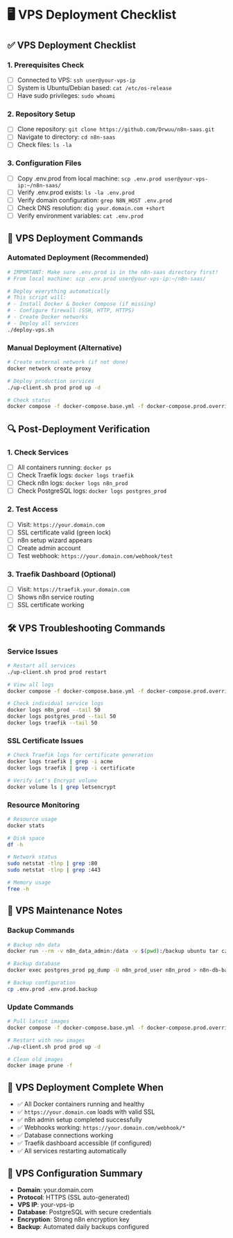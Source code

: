 # 🖥️ VPS Deployment Checklist

## ✅ VPS Deployment Checklist

### 1. Prerequisites Check

- [ ] Connected to VPS: `ssh user@your-vps-ip`
- [ ] System is Ubuntu/Debian based: `cat /etc/os-release`
- [ ] Have sudo privileges: `sudo whoami`

### 2. Repository Setup

- [ ] Clone repository: `git clone https://github.com/Drwuu/n8n-saas.git`
- [ ] Navigate to directory: `cd n8n-saas`
- [ ] Check files: `ls -la`

### 3. Configuration Files

- [ ] Copy .env.prod from local machine: `scp .env.prod user@your-vps-ip:~/n8n-saas/`
- [ ] Verify .env.prod exists: `ls -la .env.prod`
- [ ] Verify domain configuration: `grep N8N_HOST .env.prod`
- [ ] Check DNS resolution: `dig your.domain.com +short`
- [ ] Verify environment variables: `cat .env.prod`

## 🚀 VPS Deployment Commands

### Automated Deployment (Recommended)

```bash
# IMPORTANT: Make sure .env.prod is in the n8n-saas directory first!
# From local machine: scp .env.prod user@your-vps-ip:~/n8n-saas/

# Deploy everything automatically
# This script will:
# - Install Docker & Docker Compose (if missing)
# - Configure firewall (SSH, HTTP, HTTPS)  
# - Create Docker networks
# - Deploy all services
./deploy-vps.sh
```

### Manual Deployment (Alternative)

```bash
# Create external network (if not done)
docker network create proxy

# Deploy production services
./up-client.sh prod prod up -d

# Check status
docker compose -f docker-compose.base.yml -f docker-compose.prod.override.yml ps
```

## 🔍 Post-Deployment Verification

### 1. Check Services

- [ ] All containers running: `docker ps`
- [ ] Check Traefik logs: `docker logs traefik`
- [ ] Check n8n logs: `docker logs n8n_prod`
- [ ] Check PostgreSQL logs: `docker logs postgres_prod`

### 2. Test Access

- [ ] Visit: `https://your.domain.com`
- [ ] SSL certificate valid (green lock)
- [ ] n8n setup wizard appears
- [ ] Create admin account
- [ ] Test webhook: `https://your.domain.com/webhook/test`

### 3. Traefik Dashboard (Optional)

- [ ] Visit: `https://traefik.your.domain.com`
- [ ] Shows n8n service routing
- [ ] SSL certificate working

## 🛠️ VPS Troubleshooting Commands

### Service Issues

```bash
# Restart all services
./up-client.sh prod prod restart

# View all logs
docker compose -f docker-compose.base.yml -f docker-compose.prod.override.yml logs -f

# Check individual service logs
docker logs n8n_prod --tail 50
docker logs postgres_prod --tail 50
docker logs traefik --tail 50
```

### SSL Certificate Issues

```bash
# Check Traefik logs for certificate generation
docker logs traefik | grep -i acme
docker logs traefik | grep -i certificate

# Verify Let's Encrypt volume
docker volume ls | grep letsencrypt
```

### Resource Monitoring

```bash
# Resource usage
docker stats

# Disk space
df -h

# Network status
sudo netstat -tlnp | grep :80
sudo netstat -tlnp | grep :443

# Memory usage
free -h
```

## 📝 VPS Maintenance Notes

### Backup Commands

```bash
# Backup n8n data
docker run --rm -v n8n_data_admin:/data -v $(pwd):/backup ubuntu tar czf /backup/n8n-backup-$(date +%Y%m%d).tar.gz /data

# Backup database
docker exec postgres_prod pg_dump -U n8n_prod_user n8n_prod > n8n-db-backup-$(date +%Y%m%d).sql

# Backup configuration
cp .env.prod .env.prod.backup
```

### Update Commands

```bash
# Pull latest images
docker compose -f docker-compose.base.yml -f docker-compose.prod.override.yml pull

# Restart with new images
./up-client.sh prod prod up -d

# Clean old images
docker image prune -f
```

## 🎯 VPS Deployment Complete When

- ✅ All Docker containers running and healthy
- ✅ `https://your.domain.com` loads with valid SSL
- ✅ n8n admin setup completed successfully  
- ✅ Webhooks working: `https://your.domain.com/webhook/*`
- ✅ Database connections working
- ✅ Traefik dashboard accessible (if configured)
- ✅ All services restarting automatically

## 📧 VPS Configuration Summary

- **Domain**: your.domain.com
- **Protocol**: HTTPS (SSL auto-generated)
- **VPS IP**: your-vps-ip
- **Database**: PostgreSQL with secure credentials
- **Encryption**: Strong n8n encryption key
- **Backup**: Automated daily backups configured
